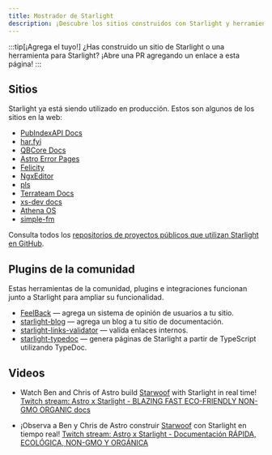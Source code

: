 ```yaml
---
title: Mostrador de Starlight
description: ¡Descubre los sitios construidos con Starlight y herramientas comunitarias que amplían Starlight!
---
```


:::tip[¡Agrega el tuyo!]
¿Has construido un sitio de Starlight o una herramienta para Starlight?
¡Abre una PR agregando un enlace a esta página!
:::

## Sitios

Starlight ya está siendo utilizado en producción. Estos son algunos de los sitios en la web:

- [PubIndexAPI Docs](https://docs.pubindexapi.com/)
- [har.fyi](https://har.fyi/)
- [QBCore Docs](https://brycerussell.github.io/qbcore-docs/)
- [Astro Error Pages](https://astro-error-page-documentation.vercel.app/)
- [Felicity](https://felicity.pages.dev/)
- [NgxEditor](https://sibiraj-s.github.io/ngx-editor/)
- [pls](https://dhruvkb.github.io/pls)
- [Terrateam Docs](https://terrateam.io/docs)
- [xs-dev docs](https://xs-dev.js.org)
- [Athena OS](https://www.athenaos.org)
- [simple-fm](https://simple.arciniega.one)

Consulta todos los [repositorios de proyectos públicos que utilizan Starlight en GitHub](https://github.com/withastro/starlight/network/dependents).

## Plugins de la comunidad

Estas herramientas de la comunidad, plugins e integraciones funcionan junto a Starlight para ampliar su funcionalidad.

- [FeelBack](https://www.feelback.dev/blog/new-astro-starlight-integration/) — agrega un sistema de opinión de usuarios a tu sitio.
- [starlight-blog](https://github.com/HiDeoo/starlight-blog) — agrega un blog a tu sitio de documentación.
- [starlight-links-validator](https://github.com/HiDeoo/starlight-links-validator) — valida enlaces internos.
- [starlight-typedoc](https://github.com/HiDeoo/starlight-typedoc) — genera páginas de Starlight a partir de TypeScript utilizando TypeDoc.

## Videos

- Watch Ben and Chris of Astro build [Starwoof](https://starwoof.vercel.app/) with Starlight in real time! [Twitch stream: Astro x Starlight - BLAZING FAST ECO-FRIENDLY NON-GMO ORGANIC docs](https://www.twitch.tv/videos/1841159960)

- ¡Observa a Ben y Chris de Astro construir [Starwoof](https://starwoof.vercel.app/) con Starlight en tiempo real! [Twitch stream: Astro x Starlight - Documentación RÁPIDA, ECOLÓGICA, NON-GMO Y ORGÁNICA](https://www.twitch.tv/videos/1841159960)
